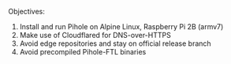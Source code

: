 Objectives:
1. Install and run Pihole on Alpine Linux, Raspberry Pi 2B (armv7)
2. Make use of Cloudflared for DNS-over-HTTPS
3. Avoid edge repositories and stay on official release branch
4. Avoid precompiled Pihole-FTL binaries
